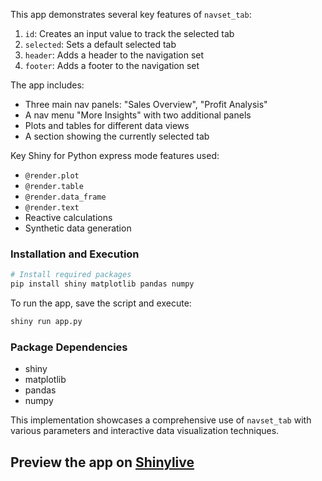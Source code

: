 This app demonstrates several key features of `navset_tab`:

1. `id`: Creates an input value to track the selected tab
2. `selected`: Sets a default selected tab
3. `header`: Adds a header to the navigation set
4. `footer`: Adds a footer to the navigation set

The app includes:
- Three main nav panels: "Sales Overview", "Profit Analysis"
- A nav menu "More Insights" with two additional panels
- Plots and tables for different data views
- A section showing the currently selected tab

Key Shiny for Python express mode features used:
- `@render.plot`
- `@render.table`
- `@render.data_frame`
- `@render.text`
- Reactive calculations
- Synthetic data generation

### Installation and Execution
```bash
# Install required packages
pip install shiny matplotlib pandas numpy
```

To run the app, save the script and execute:
```bash
shiny run app.py
```

### Package Dependencies
- shiny
- matplotlib
- pandas
- numpy

This implementation showcases a comprehensive use of `navset_tab` with various parameters and interactive data visualization techniques.
## Preview the app on [Shinylive](https://shinylive.io/py/app/#h=0&code=NobwRAdghgtgpmAXAAjFADugdOgnmAGlQGMB7CAFzkqVQDMAnUmZAZwAsBLCXZTmdKQYVkDOFGIVOANzgAdCI2ZsuPLHAAe6Ma1Z8BQkd3QBXCkROciYiABM4DBf0HDk6KHah6vb204OuECYCvD4Q6P4uIjBQFOgANqQU8ZwARji4CUnIPgkUCgoAxMgA4tQOsXBsuJTscFLEyLaxUArhWAwetsxYrHBwtgAUACwATACUCqxQ8XCsAPrNFFDIALy+WAAiLQBinfCDIArIJ8gA5ABKcADmnORnKMBnAHKG7GdEZwDKpGbvnwBRLwUD7nADqcxBnwAwtQKJ14mcALrIABUyGGBGOpzOAE1xAwHshgKMAAxkohkinIKmkynkuk0hlEbGnNlsqkARnpo25TN5PL5XKxEHZYpOVNGPKl-JlkulIvFYqpAGYeWr+RrVeqkYqcV8ZnMie1OnYeqbbNwKINOaTGba7fTxnqTmcAApMOicEEoE1dc1dK02xlkkOkyYQAC+EaKyC+9TcUGuVVI6Ck5FYCksOCTcHmqYorEGrOQUmScFWcjAzyg0njIgAKlBUshNnAYBn4bE7hAqyzRacvfF4s3ZqsGwwTPIIDGIMVoWJKjlkNBpH0KPNli2AO7e9jIaRQBh3Ex6dz7eoOTMQXcUffZ1frzfN4sDk6cWyVsAxbjzR-1PsTmKD1SGkD85hyUVjDMA8ZinUtSFLTpiAAazYOBZkkAZS2bEs+kwqhPyrA1Zj0AB5WQGDAuBt0A5BinrJo4DoKATHiER8LgLDbBw1ISzqKB7AYVZs2Wa5WCwdgVWLMAACFT24OY9DdBw6CEGIIGIKptg4VJSCPPwwGdIDkDItMexmZABKEks1KSBwRM4LAxIk9AZO2ZY+D0Vh+DYyoeLUhgmI7CBWC7dNRVMBhBD6TMjJMsyIssuyqEcGdEBLYodk4BgwuQGtpGQN0PAwktb3vJzV3mdwIAwmSSIgiiHGo2ijIyt92XK5BsxHXBfg3Mh4mCULBnGdqlTZAABGwhJwRJ8g6pV7DoNhDQWLJrTGksJtOPIsC9a4TDEQYDp8gAvCtgyIAA2cYIx2sVplI+ZUlweYxFucg1lW56ligLBriYEx0FewZLhuHsznGJ4GtYZFemCUbtoep65het6Pp7OakkGFDuE-M5UiPKHkZ2vay1mMGGySSzYeQV7kCuT6IBJxaHr2jQR1SOrweZ1mHvZPbcC5nnqeWeI4zW-mBd29jnM4a52A3Xr+qRtmdrECgjsiuXrmIOg1YF0n2Wm6hZq3WZjbZZafrRi24FG8aZZOTXtdthY-oBoGQdwMGmch6HvilpEsCTa5BieVhglBM54A8ZFxg6X47EGCYCg6hiuPIHiCqKkr4jKvdusq2tqvzmSQK9EQAEFoHiXAfLirb1eQLqeqgPqzHmQbhqLZuBdNuwHGxhaBZt7RSCr6r5sdq3xT2g6jod07OAu1YruQW77udtxPW9dH5lwAlvtRj2Wi934fbB-FicDyvvXhqOYENneJ6n17D4JEfcfx1YzhSWqoIYgMBQg5M4pBpbO3Jt6Sm7o96NhmqZSiyAb65UgTLDmIt4jXwJOggWQssFUxphLe+IJt5QLllIRWysO6q3ITLV2DAdYUABvrF+O054nEHubUc04x7MV3pPfe9tZ4tyVIw0Up9Fjn0BpfUGeJcF33gfDMOEczhPxjnHFmSJE5AxTmnXsGdkANi4AwHOtY861Qll1FY8AgiFzvMXLAVU7EmBkgAWSEFUAAkqFBWSsm5OzFG3Eu0gy5WJkv7cgllZKLhQt0bcvY2qcOQNw4ef15iMFgHwh6NtMbRPiIseoUBODxD7kEhh9Q3ZSM9rI4GoMnhRJZp8VBCdQ7XHDkcMRD0g6kSJOo6O-Yd7sjgUIn05wNEpLZNGDocx6jzHxpoNWxsQnONLjVOqVZUH12QNCZg55OCsHIFWfuD00kMCwBkrJ8AUk2yPkeeuRTlilPKVM04Ej3bSOWBfepvsFG33aZ0t5YpelGkeAMmAmjxDaKGcMnEpCiSR0GecLRyJgXIGjOnYo1dbA8RWH0SQPYEIqFINuUsdRkDECOjYZIvBOLcV4lmJy7BhgyWhNSuEcYMJcUIsY5sGUjIKHOc5TQC0bb0sIs+VIoi2QfLoMRblDKmypBQCAaCLCfwQD-LWdco1IxVjAJGIg4BoDwFoGAMQABHSwYg7GFmchoCghASDkCoDQFAYAFAxDiPNFIfEIBBBCAoGqzRrwpMNUiIAA)
